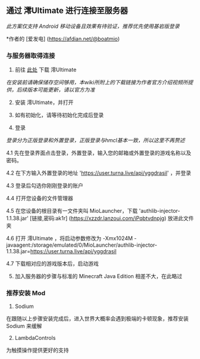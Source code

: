 ## 通过 澪Ultimate 进行连接至服务器

*此方案仅支持 Android 移动设备且效果有待验证，推荐优先使用基岩版登录*

*作者的 [爱发电] (https://afdian.net/@boatmio) 

### 与服务器取得连接

1.  前往 [此处](https://www.lanzoui.com/iocKGupqa6h?w) 下载 澪Ultimate

*在安装前请确保储存空间够用，本wiki所附上的下载链接为作者官方介绍视频所提供，后续版本可能更新，请以官方为准*

2.  安装 澪Ultimate，并打开

3.  如有初始化，请等待初始化完成后登录

4.  登录

*登录分为正版登录和外置登录，正版登录与hmcl基本一致，所以这里不再赘述*

4.1  先在登录界面点击登录，外置登录，输入您的邮箱或外置登录的游戏名称以及密码。

4.2  在下方输入外置登录的地址 'https://user.turna.live/api/yggdrasil' ，并登录

4.3  登录后勾选你刚刚登录的账户

4.4  打开您设备的文件管理器

4.5  在您设备的根目录有一文件夹叫 MioLauncher，下载 'authlib-injector-1.1.38.jar' [链接,密码:ak1r] (https://xzzdr.lanzoui.com/iPqbtvdnpjg) 放进此文件夹

4.6  打开 澪Ultimate ，将启动参数修改为 -Xmx1024M -javaagent:/storage/emulated/0/MioLauncher/authlib-injector-1.1.38.jar=https://user.turna.live/api/yggdrasil

4.7  下载相对应的游戏版本后，启动游戏

5. 加入服务器的步骤与标准的 Minecraft Java Edition 相差不大，在此略过

### 推荐安装 Mod

1. Sodium

在跟随以上步骤安装完成后，进入世界大概率会遇到极端的卡顿现象，推荐安装 Sodium 来缓解

2. LambdaControls

为触摸操作提供更好的支持